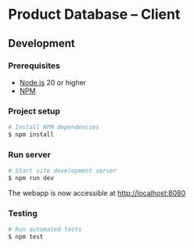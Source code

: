 # Product Database – Client

## Development

### Prerequisites

- [Node.js](https://nodejs.org/) 20 or higher
- [NPM](https://www.npmjs.com/package/npm)

### Project setup

```sh
# Install NPM dependencies
$ npm install
```

### Run server

```sh
# Start vite development server
$ npm run dev
```

The webapp is now accessible at [http://localhost:8080](http://localhost:8080)

### Testing

```sh
# Run automated tests
$ npm test
```
